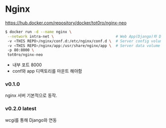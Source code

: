 # Nginx

https://hub.docker.com/repository/docker/tot0ro/nginx-neo

```bash
$ docker run -d --name nginx \
 --network intra-net \                            # Web App(Django)와 DataBase(MariaDB)와 연결
 -v <THIS REPO>/nginx/conf.d:/etc/nginx/conf.d \  # Server config volume 연결
 -v <THIS REPO>/nginx/app:/usr/share/nginx/app \  # Server data volume 연결
 -p 80:8000 \
 tot0ro/nginx-neo
```

- 내부 포트 8000
- conf와 app 디렉토리를 마운트 해야함

### v0.1.0

nginx 서버 기본적으로 동작.

### v0.2.0 latest

wcgi를 통해 Django와 연동
